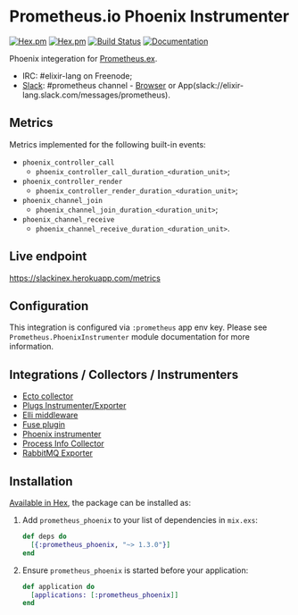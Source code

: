 # Prometheus.io Phoenix Instrumenter
[![Hex.pm](https://img.shields.io/hexpm/v/prometheus_phoenix.svg?maxAge=2592000)](https://hex.pm/packages/prometheus_phoenix)
[![Hex.pm](https://img.shields.io/hexpm/dt/prometheus_phoenix.svg?maxAge=2592000)](https://hex.pm/packages/prometheus_phoenix)
[![Build Status](https://travis-ci.org/deadtrickster/prometheus-phoenix.svg?branch=master)](https://travis-ci.org/deadtrickster/prometheus-phoenix)
[![Documentation](https://img.shields.io/badge/documentation-on%20hexdocs-green.svg)](https://hexdocs.pm/prometheus_phoenix/)

Phoenix integeration for [Prometheus.ex](https://github.com/deadtrickster/prometheus.ex).

 - IRC: #elixir-lang on Freenode;
 - [Slack](https://elixir-slackin.herokuapp.com/): #prometheus channel - [Browser](https://elixir-lang.slack.com/messages/prometheus) or App(slack://elixir-lang.slack.com/messages/prometheus).

## Metrics

  Metrics implemented for the following built-in events:

  - `phoenix_controller_call`
    - `phoenix_controller_call_duration_<duration_unit>`;
  - `phoenix_controller_render`
    - `phoenix_controller_render_duration_<duration_unit>`;
  - `phoenix_channel_join`
    - `phoenix_channel_join_duration_<duration_unit>`;
  - `phoenix_channel_receive`
    - `phoenix_channel_receive_duration_<duration_unit>`.
    
## Live endpoint

https://slackinex.herokuapp.com/metrics

## Configuration

This integration is configured via <InstrumenterName> `:prometheus` app env key. Please see `Prometheus.PhoenixInstrumenter` module documentation for more information.

## Integrations / Collectors / Instrumenters
 - [Ecto collector](https://github.com/deadtrickster/prometheus-ecto)
 - [Plugs Instrumenter/Exporter](https://github.com/deadtrickster/prometheus-plugs)
 - [Elli middleware](https://github.com/elli-lib/elli_prometheus)
 - [Fuse plugin](https://github.com/jlouis/fuse#fuse_stats_prometheus)
 - [Phoenix instrumenter](https://github.com/deadtrickster/prometheus-phoenix)
 - [Process Info Collector](https://github.com/deadtrickster/prometheus_process_collector.erl)
 - [RabbitMQ Exporter](https://github.com/deadtrickster/prometheus_rabbitmq_exporter)

## Installation

[Available in Hex](https://hex.pm/packages/prometheus_phoenix/), the package can be installed as:

1. Add `prometheus_phoenix` to your list of dependencies in `mix.exs`:
  
   ```elixir
   def deps do
     [{:prometheus_phoenix, "~> 1.3.0"}]
   end
   ```

2. Ensure `prometheus_phoenix` is started before your application:

   ```elixir
   def application do
     [applications: [:prometheus_phoenix]]
   end
   ```
